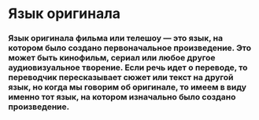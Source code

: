 # Язык оригинала
### Язык оригинала фильма или телешоу — это язык, на котором было создано первоначальное произведение. Это может быть кинофильм, сериал или любое другое аудиовизуальное творение. Если речь идет о переводе, то переводчик пересказывает сюжет или текст на другой язык, но когда мы говорим об оригинале, то имеем в виду именно тот язык, на котором изначально было создано произведение.